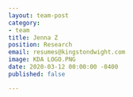 ```yaml
---
layout: team-post
category:
- team
title: Jenna Z
position: Research
email: resumes@kingstondwight.com
image: KDA LOGO.PNG
date: 2020-03-12 00:00:00 -0400
published: false

---
```

